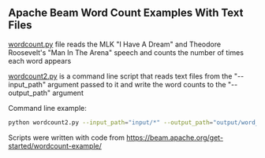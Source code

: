 ## Apache Beam Word Count Examples With Text Files

[wordcount.py](./wordcount.py) file reads the MLK "I Have A Dream" and Theodore Roosevelt's "Man In The Arena" speech and counts the number of times each word appears <br>

[wordcount2.py](./wordcount2.py) is a command line script that reads text files from the "--input_path" argument passed to it and write the word counts to the "--output_path" argument <br>

Command line example:

```bash
python wordcount2.py --input_path="input/*" --output_path="output/word_count.txt"
```

Scripts were written with code from https://beam.apache.org/get-started/wordcount-example/
